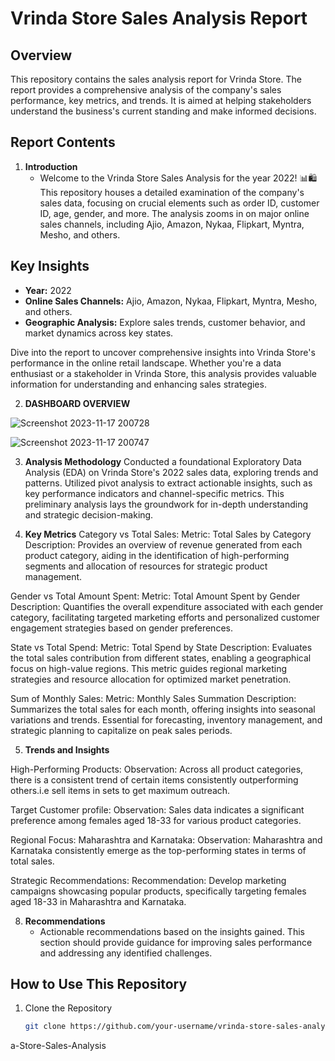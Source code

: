 # Vrinda Store Sales Analysis Report

## Overview

This repository contains the sales analysis report for Vrinda Store. The report provides a comprehensive analysis of the company's sales performance, key metrics, and trends. It is aimed at helping stakeholders understand the business's current standing and make informed decisions.

## Report Contents

1. **Introduction**
   - Welcome to the Vrinda Store Sales Analysis for the year 2022! 📊🛍️ This repository houses a detailed examination of the company's sales data, focusing on crucial elements such as order ID, customer ID, age, gender, and more. The analysis zooms in on major online sales channels, including Ajio, Amazon, Nykaa, Flipkart, Myntra, Mesho, and others.

## Key Insights
- **Year:** 2022
- **Online Sales Channels:** Ajio, Amazon, Nykaa, Flipkart, Myntra, Mesho, and others.
- **Geographic Analysis:** Explore sales trends, customer behavior, and market dynamics across key states.

Dive into the report to uncover comprehensive insights into Vrinda Store's performance in the online retail landscape. Whether you're a data enthusiast or a stakeholder in Vrinda Store, this analysis provides valuable information for understanding and enhancing sales strategies.

2. **DASHBOARD OVERVIEW**

![Screenshot 2023-11-17 200728](https://github.com/SINU1998/Vrinda-Store-Sales-Analysis/assets/141640546/8840adf2-e929-4a66-9a31-f7841a096623)



![Screenshot 2023-11-17 200747](https://github.com/SINU1998/Vrinda-Store-Sales-Analysis/assets/141640546/e80cd4e2-f37f-46d1-87ac-645e819478a9)

3. **Analysis Methodology**
Conducted a foundational Exploratory Data Analysis (EDA) on Vrinda Store's 2022 sales data, exploring trends and patterns. Utilized pivot analysis to extract actionable insights, such as key performance indicators and channel-specific metrics. This preliminary analysis lays the
groundwork for in-depth understanding and strategic decision-making.

4. **Key Metrics**
Category vs Total Sales:
Metric: Total Sales by Category
Description: Provides an overview of revenue generated from each product category, aiding in the identification of high-performing segments and allocation of resources for strategic product management.

Gender vs Total Amount Spent:
Metric: Total Amount Spent by Gender
Description: Quantifies the overall expenditure associated with each gender category, facilitating targeted marketing efforts and personalized customer engagement strategies based on gender preferences.

State vs Total Spend:
Metric: Total Spend by State
Description: Evaluates the total sales contribution from different states, enabling a geographical focus on high-value regions. This metric guides regional marketing strategies and resource allocation for optimized market penetration.

Sum of Monthly Sales:
Metric: Monthly Sales Summation
Description: Summarizes the total sales for each month, offering insights into seasonal variations and trends. Essential for forecasting, inventory management, and strategic planning to capitalize on peak sales periods.

5. **Trends and Insights**

High-Performing Products:
Observation: Across all product categories, there is a consistent trend of certain items consistently outperforming others.i.e sell items in sets to get maximum outreach.

Target Customer profile:
Observation: Sales data indicates a significant preference among females aged 18-33 for various product categories.

Regional Focus: Maharashtra and Karnataka:
Observation: Maharashtra and Karnataka consistently emerge as the top-performing states in terms of total sales.

Strategic Recommendations:
Recommendation: Develop marketing campaigns showcasing popular products, specifically targeting females aged 18-33 in Maharashtra and Karnataka.



8. **Recommendations**
   - Actionable recommendations based on the insights gained. This section should provide guidance for improving sales performance and addressing any identified challenges.

## How to Use This Repository

1. Clone the Repository
   ```bash
   git clone https://github.com/your-username/vrinda-store-sales-analysis.git
a-Store-Sales-Analysis

